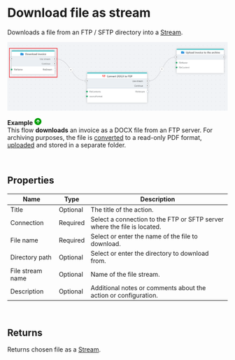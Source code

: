 # Download file as stream

Downloads a file from an FTP / SFTP directory into a [Stream](https://learn.microsoft.com/en-us/dotnet/api/system.io.stream).

![img](../../../../images/flow/ftp-download-file-as-stream.png)

**Example** ![img](../../../../images/strz.jpg)  
This flow **downloads** an invoice as a DOCX file from an FTP server. For archiving purposes, the file is [converted](../adobe/non-pdf-to-pdf-as-stream.md) to a read-only PDF format, [uploaded](upload-file.md) and stored in a separate folder.

<br/>

## Properties

| Name             | Type      |Description                                             |
|------------------|-----------|--------------------------------------------------------|
| Title  | Optional |   The title of the action.       |
| Connection | Required  | Select a connection to the FTP or SFTP server where the file is located. |
| File name | Required | Select or enter the name of the file to download. |
| Directory path | Optional | Select or enter the directory to download from. |
| File stream name | Optional | Name of the file stream. |
| Description   | Optional | Additional notes or comments about the action or configuration. |

<br/>

## Returns

Returns chosen file as a [Stream](https://learn.microsoft.com/en-us/dotnet/api/system.io.stream).
